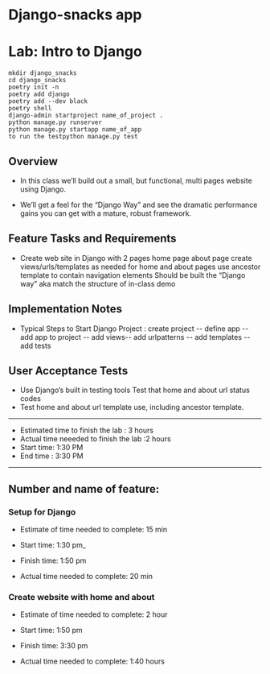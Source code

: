 # Django-snacks app
# Lab: Intro to Django
```
mkdir django_snacks
cd django_snacks
poetry init -n
poetry add django
poetry add --dev black
poetry shell
django-admin startproject name_of_project .
python manage.py runserver
python manage.py startapp name_of_app
to run the testpython manage.py test
```
## Overview

- In this class we’ll build out a small, but functional, multi pages website using Django.

- We’ll get a feel for the “Django Way” and see the dramatic performance gains you can get with a mature, robust framework.

## Feature Tasks and Requirements
- Create web site in Django with 2 pages home page about page create views/urls/templates as needed for home and about pages use ancestor template to contain navigation elements Should be built the “Django way” aka match the structure of in-class demo

## Implementation Notes
- Typical Steps to Start Django Project :  create project -- define app -- add app to project -- add views-- add urlpatterns -- add templates -- add tests

## User Acceptance Tests
- Use Django’s built in testing tools Test that home and about url status codes 
- Test home and about url template use, including ancestor template.


----------------------------------------------------------------------------

* Estimated time to finish the lab : 3 hours
* Actual time neeeded to finish the lab :2 hours
* Start time: 1:30 PM
* End time : 3:30 PM
-----------------------------------------------------------------------------
## Number and name of feature: 
### Setup for Django

- Estimate of time needed to complete: 15 min

- Start time: 1:30 pm_

- Finish time: 1:50 pm

- Actual time needed to complete: 20 min

### Create website with home and about

- Estimate of time needed to complete: 2 hour

- Start time: 1:50 pm 

- Finish time: 3:30 pm

- Actual time needed to complete: 1:40 hours